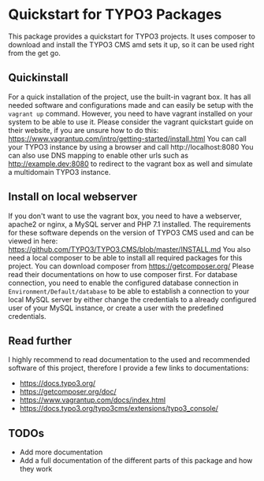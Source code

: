 # Quickstart for TYPO3 Packages
This package provides a quickstart for TYPO3 projects. It uses composer to download and install the TYPO3 CMS amd sets it up, so
it can be used right from the get go.

## Quickinstall
For a quick installation of the project, use the built-in vagrant box. It has all needed software and configurations made and
can easily be setup with the `vagrant up` command. However, you need to have vagrant installed on your system to be able to use it.
Please consider the vagrant quickstart guide on their website, if you are unsure how to do this:
https://www.vagrantup.com/intro/getting-started/install.html
You can call your TYPO3 instance by using a browser and call http://localhost:8080
You can also use DNS mapping to enable other urls such as http://example.dev:8080 to redirect to the vagrant box as well and
simulate a multidomain TYPO3 instance.

## Install on local webserver
If you don't want to use the vagrant box, you need to have a webserver, apache2 or nginx, a MySQL server and PHP 7.1 installed.
The requirements for these software depends on the version of TYPO3 CMS used and can be viewed in here:
https://github.com/TYPO3/TYPO3.CMS/blob/master/INSTALL.md
You also need a local composer to be able to install all required packages for this project.
You can download composer from https://getcomposer.org/
Please read their documentations on how to use composer first.
For database connection, you need to enable the configured database connection in `Environment/Default/database` to be
able to establish a connection to your local MySQL server by either change the credentials to a already configured user of your
MySQL instance, or create a user with the predefined credentials.

## Read further
I highly recommend to read documentation to the used and recommended software of this project, therefore I provide
a few links to documentations:
- https://docs.typo3.org/
- https://getcomposer.org/doc/
- https://www.vagrantup.com/docs/index.html
- https://docs.typo3.org/typo3cms/extensions/typo3_console/

## TODOs
- Add more documentation
- Add a full documentation of the different parts of this package and how they work